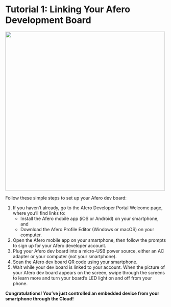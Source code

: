 # Tutorial 1: Linking Your Afero Development Board

<img src="../img/OOBEMod_fr_board.png" width="500" style="vertical-align:middle;margin:0px 0px;border:none">

Follow these simple steps to set up your Afero dev board:

<ol class="af-ol">
	<li>If you haven’t already, go to the Afero Developer Portal Welcome page, where you’ll find links to:
		<ul class="af-ul-2">
			<li>Install the Afero mobile app (iOS or Android) on your smartphone, and</li>
			<li>Download the Afero Profile Editor (Windows or macOS) on your computer.</li>
		</ul>
<!--		<p>There’s also a “quick link” to the Hardware Products page for ordering Afero hardware development boards.</p>-->
	</li>
	<li>Open the Afero mobile app on your smartphone, then follow the prompts to sign up for your Afero developer account.</li>
	<li>Plug your Afero dev board into a micro-USB power source, either an AC adapter or your computer (not your smartphone).</li>
	<li>Scan the Afero dev board QR code using your smartphone.</li>
	<li>Wait while your dev board is linked to your account. When the picture of your Afero dev board appears on the screen, swipe through the screens to learn more and turn your board’s LED light on and off from your phone.</li>
</ol>

<strong>Congratulations! You’ve just controlled an embedded device from your smartphone through the Cloud!</strong>

